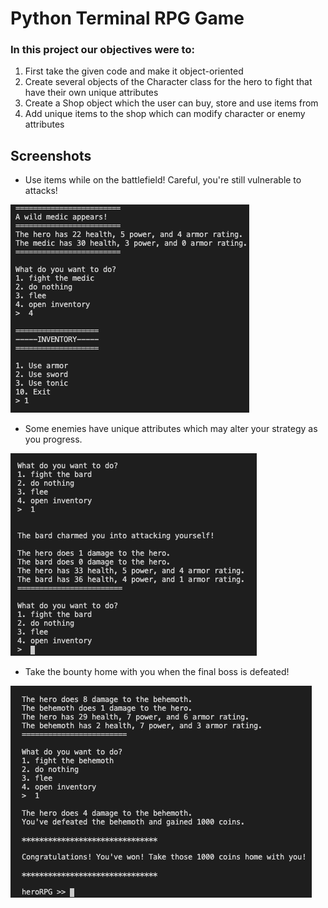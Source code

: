 
# Python Terminal RPG Game

### In this project our objectives were to:

1. First take the given code and make it object-oriented
2. Create several objects of the Character class for the hero to fight that have their own unique attributes
3. Create a Shop object which the user can buy, store and use items from
4. Add unique items to the shop which can modify character or enemy attributes

## Screenshots

- Use items while on the battlefield! Careful, you're still vulnerable to attacks!



![rpg screenshot1](/rpgimages/rpg1.png)



- Some enemies have unique attributes which may alter your strategy as you progress.



![rpg screenshot2](/rpgimages/rpg3.png)



- Take the bounty home with you when the final boss is defeated!



![rpg screenshot3](/rpgimages/rpg2.png)

